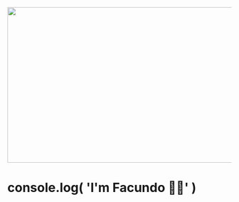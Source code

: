 <p align="center">
<img  width="800" height="350" src="https://media.giphy.com/media/Lny6Rw04nsOOc/giphy.gif">
  </p>

#                          console.log( 'I'm Facundo 👨‍💻' )



